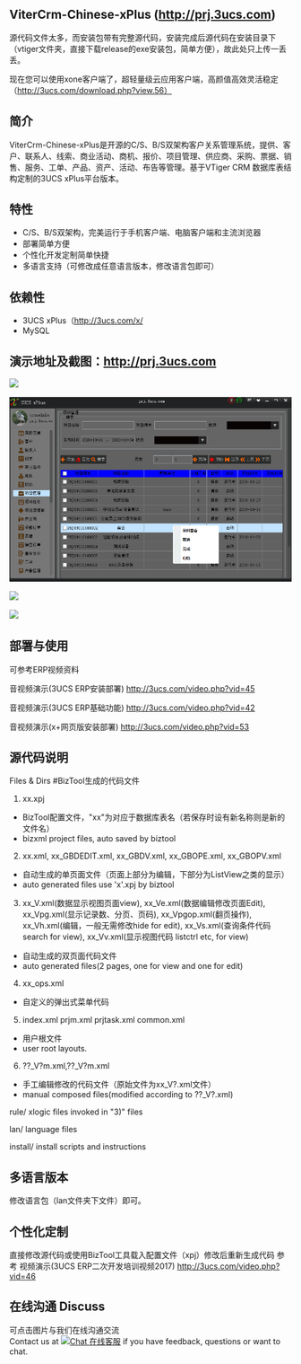 ## ViterCrm-Chinese-xPlus (http://prj.3ucs.com)
源代码文件太多，而安装包带有完整源代码，安装完成后源代码在安装目录下（vtiger文件夹，直接下载release的exe安装包，简单方便），故此处只上传一丢丢。

现在您可以使用xone客户端了，超轻量级云应用客户端，高颜值高效灵活稳定（http://3ucs.com/download.php?view.56）

## 简介
ViterCrm-Chinese-xPlus是开源的C/S、B/S双架构客户关系管理系统，提供、客户、联系人、线索、商业活动、商机、报价、项目管理、供应商、采购、票据、销售、服务、工单、产品、资产、活动、布告等管理。基于VTiger CRM 数据库表结构定制的3UCS xPlus平台版本。

## 特性
- C/S、B/S双架构，完美运行于手机客户端、电脑客户端和主流浏览器
- 部署简单方便
- 个性化开发定制简单快捷
- 多语言支持（可修改成任意语言版本，修改语言包即可）

## 依赖性
- 3UCS xPlus（http://3ucs.com/x/
- MySQL

## 演示地址及截图：http://prj.3ucs.com
![](imgs/xwebcrm.png)

![](imgs/crmgifXone.gif)

![](imgs/crmgif.gif)

![](imgs/prjmobile.gif)

## 部署与使用
可参考ERP视频资料

音视频演示(3UCS ERP安装部署) http://3ucs.com/video.php?vid=45

音视频演示(3UCS ERP基础功能) http://3ucs.com/video.php?vid=42

音视频演示(x+网页版安装部署) http://3ucs.com/video.php?vid=53

## 源代码说明
Files & Dirs
#BizTool生成的代码文件
1) 	xx.xpj
- BizTool配置文件，"xx"为对应于数据库表名（若保存时设有新名称则是新的文件名）
- bizxml project files, auto saved by biztool
	
2)	xx.xml, xx_GBDEDIT.xml, xx_GBDV.xml, xx_GBOPE.xml, xx_GBOPV.xml
- 自动生成的单页面文件（页面上部分为编辑，下部分为ListView之类的显示）
- auto generated files use 'x'.xpj by biztool

3)	xx_V.xml(数据显示视图页面view), xx_Ve.xml(数据编辑修改页面Edit), xx_Vpg.xml(显示记录数、分页、页码), xx_Vpgop.xml(翻页操作), xx_Vh.xml(编辑，一般无需修改hide for edit), xx_Vs.xml(查询条件代码search for view), xx_Vv.xml(显示视图代码 listctrl etc, for view)
- 自动生成的双页面代码文件
- auto generated files(2 pages, one for view and one for edit)
	
4)	xx_ops.xml
- 自定义的弹出式菜单代码
	
5)	index.xml prjm.xml prjtask.xml common.xml
- 用户根文件
- user root layouts.	
	
6)	??_V?m.xml,??_V?m.xml
- 手工编辑修改的代码文件（原始文件为xx_V?.xml文件）
- manual composed files(modified according to ??_V?.xml)
	
rule/		xlogic files invoked in "3)" files

lan/		language files

install/	install scripts and instructions

## 多语言版本
修改语言包（lan文件夹下文件）即可。

## 个性化定制
直接修改源代码或使用BizTool工具载入配置文件（xpj）修改后重新生成代码
参考 视频演示(3UCS ERP二次开发培训视频2017) http://3ucs.com/video.php?vid=46

## 在线沟通 Discuss
可点击图片与我们在线沟通交流<br/>
Contact us at <a href="http://3ucs.com/xchat/index.php?enterurl=http%3A%2F%2Fgithub.crm.3ucs.com%2F" target="_blank"><img src="http://3ucs.com/images/livechat.png" alt="Chat 在线客服"/></a> if you have feedback, questions or want to chat. 



